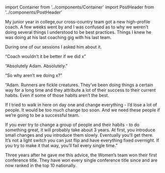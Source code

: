 import Container from '../components/Container'
import PostHeader from '../components/PostHeader'

<Container>
  <PostHeader 
    title="The Best Advice on Changing Things"
    published="11-05-2015"
  />

My junior year in college,our cross-country team got a new high-profile coach.
A few weeks went by and I was confused as to why we weren’t doing several
things I understood to be best practices. Things I knew he was doing at his
last coaching gig with his last team.

During one of our sessions I asked him about it.

“Coach wouldn’t it be better if we did x”

“Absolutely Adam. Absolutely.”

“So why aren’t we doing x?”

“Adam. Runners are fickle creatures. They’ve been doing things a certain way
for a long time and they attribute a lot of their success to their current
habits. Even if some of those habits aren’t the best.

If I tried to walk in here on day one and change everything - I’d lose a lot of
people. It would be too much change too soon. And we need these people if we’re
going to be a successful team.

If you ever try to change a group of people and their habits - to do something
great, it will probably take about 3 years. At first, you introduce small changes and you introduce them slowly. Eventually you’ll get there. It’s not a light switch you
can just flip and have everything fixed overnight. If you try to make it that
way, you’ll fail every single time.”

Three years after he gave me this advice, the Women’s team won their first
conference title. They have won every single conference title since and are now
ranked in the top 10 nationally.

</Container>
